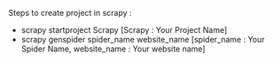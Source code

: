 Steps to create project in scrapy :

- scrapy startproject Scrapy [Scrapy : Your Project Name]
- scrapy genspider spider_name website_name [spider_name : Your Spider Name, website_name : Your website name]
